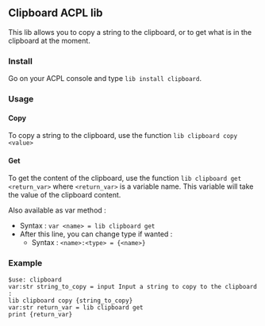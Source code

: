 ## Clipboard ACPL lib
This lib allows you to copy a string to the clipboard, or to get what is in the clipboard at the moment.

### Install
Go on your ACPL console and type `lib install clipboard`.

### Usage
#### Copy
To copy a string to the clipboard, use the function `lib clipboard copy <value>`

#### Get
To get the content of the clipboard, use the function `lib clipboard get <return_var>` where `<return_var>` is a variable name. This variable will take the value of the clipboard content.

Also available as var method :
- Syntax : `var <name> = lib clipboard get`
- After this line, you can change type if wanted :
  - Syntax : `<name>:<type> = {<name>}`
    
### Example
```
$use: clipboard
var:str string_to_copy = input Input a string to copy to the clipboard : 
lib clipboard copy {string_to_copy}
var:str return_var = lib clipboard get
print {return_var}
```
